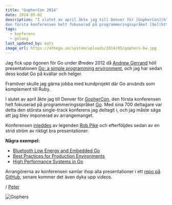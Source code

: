 ```yaml
---
title: "GopherCon 2014"
date: 2014-05-02
description: "I slutet av april åkte jag till Denver för [GopherCon](http://gophercon.com/),
den första konferensen helt fokuserad på programmeringsspråket [Go](http://golang.org/)."
tags:
  - konferens
  - golang
last_updated_by: mats
image_url: https://athega.se/system/uploads/2014/05/gophers-bw.jpg
---
```

Jag fick upp ögonen för Go under Øredev 2012 då [Andrew Gerrand](https://twitter.com/enneff)
höll presentationen [Go: a simple programming environment](http://talks.golang.org/2012/simple.slide),
och jag har sedan dess kodat Go på kvällar och helger.

Framöver skulle jag gärna jobba med kundprojekt där Go används som komplement till Ruby.

I slutet av april åkte jag till Denver för [GopherCon](http://gophercon.com/),
den första konferensen helt fokuserad på programmeringsspråket [Go](http://golang.org/).
Med sina 700 deltagare var detta den största single-track konferens jag
deltagit i, och jag måste säga att jag blev imponerad av arrangemanget.

Konferensen [inleddes](http://talks.golang.org/2014/hellogophers.slide) av
legenden [Rob Pike](https://twitter.com/rob_pike) och efterföljdes sedan
av en strid ström av riktigt bra presentationer.

**Några exempel:**

 - [Bluetooth Low Energy and Embedded Go](http://go-talks.appspot.com/github.com/gophercon/2014-talks/offbymany/ble_embedded.slide)
 - [Best Practices for Production Environments](https://cdn.rawgit.com/gophercon/2014-talks/master/best-practices-for-production-environments.pdf)
 - [High Performance Systems in Go](https://cdn.rawgit.com/gophercon/2014-talks/master/derekcollison/HighPerformanceSystemsInGo.pdf)

Arrangörerna av konferensen samlar ihop alla presentationer i ett
[repo på GitHub](https://github.com/gophercon/2014-talks), senare
kommer det även dyka upp videos.

/ [Peter](/peter)

![Gophers](https://athega.se/system/uploads/2014/05/gophers-bw.jpg)
